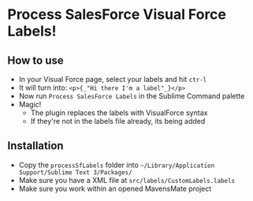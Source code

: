 # Process SalesForce Visual Force Labels!

## How to use
- In your Visual Force page, select your labels and hit `ctr-l`
- It will turn into: `<p>{_"Hi there I'm a label"_}</p>`
- Now run `Process SalesForce Labels` in the Sublime Command palette
- Magic!
	- The plugin replaces the labels with VisualForce syntax
	- If they're not in the labels file already, its being added

## Installation
- Copy the `processSfLabels` folder into `~/Library/Application Support/Sublime Text 3/Packages/`
- Make sure you have a XML file at `src/labels/CustomLabels.labels`
- Make sure you work within an opened MavensMate project